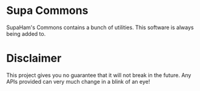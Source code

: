 # Supa Commons
SupaHam's Commons contains a bunch of utilities. This software is always being added to.

# Disclaimer
This project gives you no guarantee that it will not break in the future. Any APIs provided can 
very much change in a blink of an eye!

